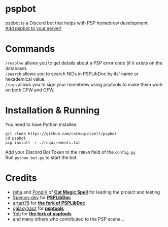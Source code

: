# pspbot
pspbot is a Discord bot that helps with PSP homebrew development.<br/>
[Add pspbot to your server!](https://discord.com/oauth2/authorize?client_id=1203339222069809182)
# Commands
`/resolve` allows you to get details about a PSP error code (if it exists on the database).<br/>
`/search` allows you to search NIDs in PSPLibDoc by its' name or hexademical value.<br/>
`/sign` allows you to sign your homebrew using psptools to make them work on both CFW and OFW. <br/>

# Installation & Running
You need to have Python installed.<br/>
```
git clone https://github.com/catmagicspell/pspbot
cd pspbot
pip install -r ./requirements.txt
```
Add your Discord Bot Token to the `TOKEN` field of the `config.py`<br/>
Run `python bot.py` to start the bot.

# Credits
- [reha](https://github.com/rreha) and [PonpiK](https://github.com/PonpiK) of **[Cat Magic Spell](https://github.com/catmagicspell)** for leading the project and testing<br/>
- [Spenon-dev](https://github.com/Spenon-dev) for **[PSPLibDoc](https://github.com/Spenon-dev/PSPLibDoc)**<br/>
- [artart78](https://github.com/artart78) for **[the fork of PSPLibDoc](https://github.com/artart78/PSPLibDoc)**<br/>
- [galaxyhaxz](https://github.com/galaxyhaxz) for **[psptools](https://github.com/galaxyhaxz/Infinity/commit/6de980d8fbcaad8bf7a1e7d48a3b476a55752088)**<br/>
- [Yoti](https://github.com/RealYoti) for **[the fork of psptools](https://github.com/Yoti/psp_pspident/tree/master/psptools)**<br/>
- and many others who contributed to the PSP scene...<br/>

